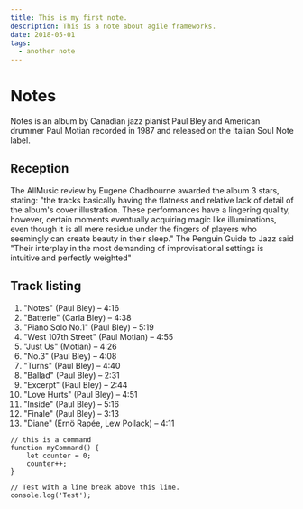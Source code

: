 ```yaml
---
title: This is my first note.
description: This is a note about agile frameworks.
date: 2018-05-01
tags:
  - another note
---
```

# Notes
Notes is an album by Canadian jazz pianist Paul Bley and American drummer Paul Motian recorded in 1987 and released on the Italian Soul Note label.

## Reception
The AllMusic review by Eugene Chadbourne awarded the album 3 stars, stating: "the tracks basically having the flatness and relative lack of detail of the album's cover illustration. These performances have a lingering quality, however, certain moments eventually acquiring magic like illuminations, even though it is all mere residue under the fingers of players who seemingly can create beauty in their sleep." The Penguin Guide to Jazz said "Their interplay in the most demanding of improvisational settings is intuitive and perfectly weighted"

## Track listing
1. "Notes" (Paul Bley) – 4:16
1. "Batterie" (Carla Bley) – 4:38
1. "Piano Solo No.1" (Paul Bley) – 5:19
1. "West 107th Street" (Paul Motian) – 4:55
1. "Just Us" (Motian) – 4:26
1. "No.3" (Paul Bley) – 4:08
1. "Turns" (Paul Bley) – 4:40
1. "Ballad" (Paul Bley) – 2:31
1. "Excerpt" (Paul Bley) – 2:44
1. "Love Hurts" (Paul Bley) – 4:51
1. "Inside" (Paul Bley) – 5:16
1. "Finale" (Paul Bley) – 3:13
1. "Diane" (Ernö Rapée, Lew Pollack) – 4:11

``` text/2-3
// this is a command
function myCommand() {
	let counter = 0;
	counter++;
}

// Test with a line break above this line.
console.log('Test');
```
